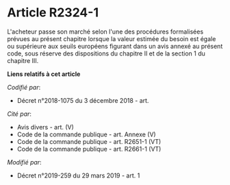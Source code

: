 # Article R2324-1

L'acheteur passe son marché selon l'une des procédures formalisées prévues au présent chapitre lorsque la valeur estimée du
besoin est égale ou supérieure aux seuils européens figurant dans un avis annexé au présent code, sous réserve des
dispositions du chapitre II et de la section 1 du chapitre III.

**Liens relatifs à cet article**

_Codifié par_:

  - Décret n°2018-1075 du 3 décembre 2018 - art.

_Cité par_:

  - Avis divers - art. (V)
  - Code de la commande publique - art. Annexe (V)
  - Code de la commande publique - art. R2651-1 (VT)
  - Code de la commande publique - art. R2661-1 (VT)

_Modifié par_:

  - Décret n°2019-259 du 29 mars 2019 - art. 1
